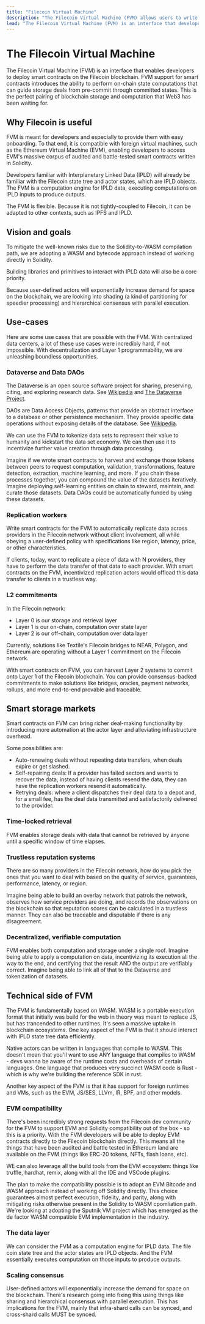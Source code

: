 ```yaml
---
title: "Filecoin Virtual Machine"
description: "The Filecoin Virtual Machine (FVM) allows users to write their own smart-contracts and run them against the Filecoin network. This website contains all the documetation for the FVM project, including examples and reference material to help developers build on the FVM."
lead: "The Filecoin Virtual Machine (FVM) is an interface that developers can use to deploy smart-contracts on the Filecoin network. FVM contracts will introduce the ability to perfom on-chain computation, or the computation of a state. This is the perfect pairing of blockchain storage and computation that Web3 has been waiting for."
---
```


# The Filecoin Virtual Machine

The Filecoin Virtual Machine (FVM) is an interface that enables developers to deploy smart contracts on the Filecoin blockchain. FVM support for smart contracts introduces the ability to perform on-chain state computations that can guide storage deals from pre-commit through committed states. This is the perfect pairing of blockchain storage and computation that Web3 has been waiting for.

## Why Filecoin is useful

FVM is meant for developers and especially to provide them with easy onboarding. To that end, it is compatible with foreign virtual machines, such as the Ethereum Virtual Machine (EVM), enabling developers to access EVM's massive corpus of audited and battle-tested smart contracts written in Solidity.

Developers familiar with Interplanetary Linked Data (IPLD) will already be familiar with the Filecoin state tree and actor states, which are IPLD objects. The FVM is a computation engine for IPLD data, executing computations on IPLD inputs to produce outputs.

The FVM is flexible. Because it is not tightly-coupled to Filecoin, it can be adapted to other contexts, such as IPFS and IPLD.

## Vision and goals

To mitigate the well-known risks due to the Solidity-to-WASM compilation path, we are adopting a WASM and bytecode approach instead of working directly in Solidity.

Building libraries and primitives to interact with IPLD data will also be a core priority.

Because user-defined actors will exponentially increase demand for space on the blockchain, we are looking into shading (a kind of partitioning for speedier processing) and hierarchical consensus with parallel execution.

## Use-cases

Here are some use cases that are possible with the FVM. With centralized data centers, a lot of these use cases were incredibly hard, if not impossible. With decentralization and Layer 1 programmability, we are unleashing boundless opportunities.

### Dataverse and Data DAOs

The Dataverse is an open source software project for sharing, preserving, citing, and exploring research data. See [Wikipedia](https://en.wikipedia.org/wiki/Dataverse) and [The Dataverse Project](https://dataverse.org/).

DAOs are Data Access Objects, patterns that provide an abstract interface to a database or other persistence mechanism. They provide specific data operations without exposing details of the database. See [Wikipedia](https://en.wikipedia.org/wiki/Data_access_object).

We can use the FVM to tokenize data sets to represent their value to humanity and kickstart the data set economy. We can then use it to incentivize further value creation through data processing.

Imagine if we wrote smart contracts to harvest and exchange those tokens between peers to request computation, validation, transformations, feature detection, extraction, machine learning, and more. If you chain these processes together, you can compound the value of the datasets iteratively. Imagine deploying self-learning entities on chain to steward, maintain, and curate those datasets. Data DAOs could be automatically funded by using these datasets.

### Replication workers

Write smart contracts for the FVM to automatically replicate data across providers in the Filecoin network without client involvement, all while obeying a user-defined policy with specifications like region, latency, price, or other characteristics.

If clients, today, want to replicate a piece of data with N providers, they have to perform the data transfer of that data to each provider. With smart contracts on the FVM, incentivized replication actors would offload this data transfer to clients in a trustless way.

### L2 commitments

In the Filecoin network:

- Layer 0 is our storage and retrieval layer
- Layer 1 is our on-chain, computation over state layer
- Layer 2 is our off-chain, computation over data layer

Currently, solutions like Textile's Filecoin bridges to NEAR, Polygon, and Ethereum are operating without a Layer 1 commitment on the Filecoin network.

With smart contracts on FVM, you can harvest Layer 2 systems to commit onto Layer 1 of the Filecoin blockchain. You can provide consensus-backed commitments to make solutions like bridges, oracles, payment networks, rollups, and more end-to-end provable and traceable.

## Smart storage markets

Smart contracts on FVM can bring richer deal-making functionality by introducing more automation at the actor layer and alleviating infrastructure overhead.

Some possibilities are:

- Auto-renewing deals without repeating data transfers, when deals expire or get slashed.
- Self-repairing deals: If a provider has failed sectors and wants to recover the data, instead of having clients resend the data, they can have the replication workers resend it automatically.
- Retrying deals: where a client dispatches their deal data to a depot and, for a small fee, has the deal data transmitted and satisfactorily delivered to the provider.

### Time-locked retrieval

FVM enables storage deals with data that cannot be retrieved by anyone until a specific window of time elapses.

### Trustless reputation systems

There are so many providers in the Filecoin network, how do you pick the ones that you want to deal with based on the quality of service, guarantees, performance, latency, or region.

Imagine being able to build an overlay network that patrols the network, observes how service providers are doing, and records the observations on the blockchain so that reputation scores can be calculated in a trustless manner. They can also be traceable and disputable if there is any disagreement.

### Decentralized, verifiable computation

FVM enables both computation and storage under a single roof. Imagine being able to apply a computation on data, incentivizing its execution all the way to the end, and certifying that the result AND the output are verifiably correct. Imagine being able to link all of that to the Dataverse and tokenization of datasets.

## Technical side of FVM

The FVM is fundamentally based on WASM. WASM is a portable execution format that initially was build for the web in theory was meant to replace JS, but has trancended to other runtimes. It's seen a massive uptake in blockchain ecosystems. One key aspect of the FVM is that it should interact with IPLD state tree data efficiently.

Native actors can be written in languages that compile to WASM. This doesn't mean that you'll want to use ANY language that compiles to WASM - devs wanna be aware of the runtime costs and overheads of certain languages. One language that produces very succinct WASM code is Rust - which is why we're building the reference SDK in rust.

Another key aspect of the FVM is that it has support for foreign runtimes and VMs, such as the EVM, JS/SES, LLVm, IR, BPF, and other models.

### EVM compatibility

There's been incredibly strong requests from the Filecoin dev community for the FVM to support EVM and Solidity compatibility out of the box - so this is a priority. With the FVM developers will be able to deploy EVM contracts directly to the Filecoin blockchain directly. This means all the things that have been audited and battle tested in Ethereum land are available on the FVM (things like ERC-20 tokens, NFTs, flash loans, etc).

WE can also leverage all the build tools from the EVM ecosystem: things like truffle, hardhat, remix, along with all the IDE and VSCode plugins.

The plan to make the compatibility possible is to adopt an EVM Bitcode and WASM approach instead of working off Solidity directly. This choice guarantees almost perfect execution, fidelity, and parity, along with mitigating risks otherwise present in the Solidity to WASM cpomliation path. We're looking at adopting the Sputnik VM project which has emerged as the de factor WASM compatible EVM implementation in the industry.

### The data layer

We can consider the FVM as a computation engine for IPLD data. The file coin state tree and the actor states are IPLD objects. And the FVM essentially executes computation on those inputs to produce outputs.

### Scaling consensus

User-defined actors will exponentially increase the demand for space on the blockchain. There's research going into fixing this using things like sharing and hierarchical consensus with parallel execution. This has implications for the FVM, mainly that infra-shard calls can be synced, and cross-shard calls MUST be synced.
